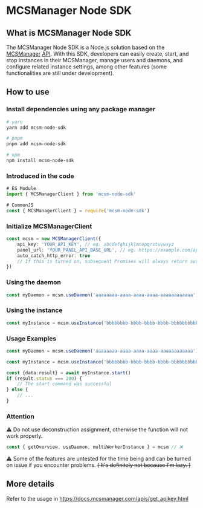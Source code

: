 # MCSManager Node SDK

## What is MCSManager Node SDK

The MCSManager Node SDK is a Node.js solution based on the [MCSManager](https://mcsmanager.com/) [API](https://docs.mcsmanager.com/apis/get_apikey.html). With this SDK, developers can easily create, start, and stop instances in their MCSManager, manage users and daemons, and configure related instance settings, among other features (some functionalities are still under development).

## How to use

### Install dependencies using any package manager

```bash
# yarn
yarn add mcsm-node-sdk

# pnpm
pnpm add mcsm-node-sdk

# npm
npm install mcsm-node-sdk
```

### Introduced in the code

```ts
# ES Module
import { MCSManagerClient } from 'mcsm-node-sdk'

# CommonJS
const { MCSManagerClient } = require('mcsm-node-sdk')
```

### Initialize MCSManagerClient 

```ts
const mcsm = new MCSManagerClient({
    api_key: 'YOUR_API_KEY', // eg. abcdefghijklmnopqrstuvwxyz
    panel_url: 'YOUR_PANEL_API_BASE_URL', // eg. https://example.com/api or https://example.com/api/
    auto_catch_http_error: true
    // If this is turned on, subsequent Promises will always return success, so use data.status to determine the result of the actual request.
})
```

### Using the daemon

```ts
const myDaemon = mcsm.useDaemon('aaaaaaaa-aaaa-aaaa-aaaa-aaaaaaaaaaaa')
```

### Using the instance

```ts
const myInstance = mcsm.useInstance('bbbbbbbb-bbbb-bbbb-bbbb-bbbbbbbbbbbb', myDaemon)
```

### Usage Examples

```ts
const myDaemon = mcsm.useDaemon('aaaaaaaa-aaaa-aaaa-aaaa-aaaaaaaaaaaa')

const myInstance = mcsm.useInstance('bbbbbbbb-bbbb-bbbb-bbbb-bbbbbbbbbbbb', myDaemon)

const {data:result} = await myInstance.start()
if (result.status === 200) {
    // The start command was successful
} else {
    // ...
}
```

### Attention

⚠️ Do not use deconstruction assignment, otherwise the function will not work properly.

```ts
const { getOverview, useDaemon, multiWorkerInstance } = mcsm // ❌
```

⚠️ Some of the features are untested for the time being and can be turned on issue if you encounter problems. ~~( It's definitely not because I'm lazy. )~~

## More details

Refer to the usage in https://docs.mcsmanager.com/apis/get_apikey.html
